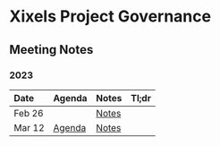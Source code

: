 # Xixels Project Governance

## Meeting Notes

### 2023

| Date   | Agenda                                                                   | Notes                      | Tl;dr                        |
|:-------|:-------------------------------------------------------------------------|:---------------------------|------------------------------|
| Feb 26 |                                                                          |[Notes](notes/20230226.md)  |                              |
| Mar 12 |[Agenda](https://github.com/xixels-protocol/governance/discussions/3)     |[Notes](notes/20230312.md)  |                              |
